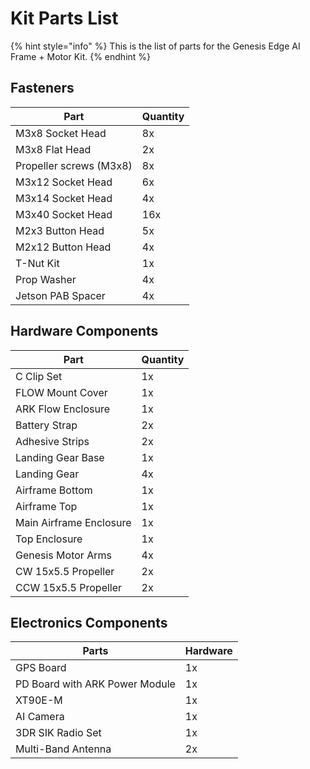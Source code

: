 # Kit Parts List

{% hint style="info" %}
This is the list of parts for the Genesis Edge AI Frame + Motor Kit.
{% endhint %}

## Fasteners

| Part                    | Quantity |
| ----------------------- | -------- |
| M3x8 Socket Head        | 8x       |
| M3x8 Flat Head          | 2x       |
| Propeller screws (M3x8) | 8x       |
| M3x12 Socket Head       | 6x       |
| M3x14 Socket Head       | 4x       |
| M3x40 Socket Head       | 16x      |
| M2x3 Button Head        | 5x       |
| M2x12 Button Head       | 4x       |
| T-Nut Kit               | 1x       |
| Prop Washer             | 4x       |
| Jetson PAB Spacer       | 4x       |



## Hardware Components

| Part                    | Quantity |
| ----------------------- | -------- |
| C Clip Set              | 1x       |
| FLOW Mount Cover        | 1x       |
| ARK Flow Enclosure      | 1x       |
| Battery Strap           | 2x       |
| Adhesive Strips         | 2x       |
| Landing Gear Base       | 1x       |
| Landing Gear            | 4x       |
| Airframe Bottom         | 1x       |
| Airframe Top            | 1x       |
| Main Airframe Enclosure | 1x       |
| Top Enclosure           | 1x       |
| Genesis Motor Arms      | 4x       |
| CW 15x5.5 Propeller     | 2x       |
| CCW 15x5.5 Propeller    | 2x       |

## Electronics Components

| Parts                          | Hardware |
| ------------------------------ | -------- |
| GPS Board                      | 1x       |
| PD Board with ARK Power Module | 1x       |
| XT90E-M                        | 1x       |
| AI Camera                      | 1x       |
| 3DR SIK Radio Set              | 1x       |
| Multi-Band Antenna             | 2x       |

